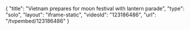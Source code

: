 {
    "title": "Vietnam prepares for moon festival with lantern parade",
    "type": "solo",
    "layout": "iframe-static",
    "videoId": "123186486",
    "url": "\/tvpembed\/123186486"
}